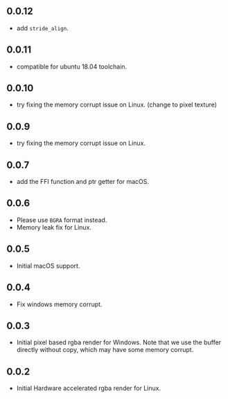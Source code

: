 ## 0.0.12
* add `stride_align`.

## 0.0.11
* compatible for ubuntu 18.04 toolchain.

## 0.0.10
* try fixing the memory corrupt issue on Linux. (change to pixel texture)

## 0.0.9
* try fixing the memory corrupt issue on Linux.

## 0.0.7
* add the FFI function and ptr getter for macOS.

## 0.0.6
* Please use `BGRA` format instead.
* Memory leak fix for Linux.

## 0.0.5
* Initial macOS support.

## 0.0.4
* Fix windows memory corrupt.

## 0.0.3
* Initial pixel based rgba render for Windows. Note that we use the buffer directly without copy, which may have some memory corrupt.

## 0.0.2

* Initial Hardware accelerated rgba render for Linux.
